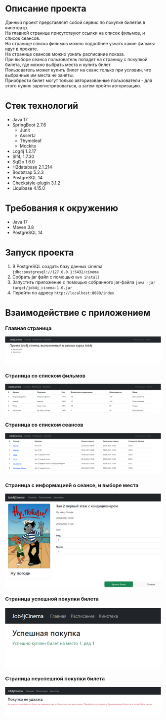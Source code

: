 # Описание проекта
Данный проект представляет собой сервис по покупке билетов в кинотеатр.  
На главной странице присутствуют ссылки на список фильмов, и список сеансов.  
На странице списка фильмов можно подробнее узнать какие фильмы идут в прокате.  
На странице сеансов можно узнать расписание показа.  
При выборе сеанса пользователь попадет на страницу с покупкой билета, где можно выбрать места и купить билет.  
Пользователь может купить билет на сеанс только при условии, что выбранные им места не заняты.  
Приобрести билет могут только авторизованные пользователи - для этого нужно зарегистрироваться, а затем пройти авторизацию.
# Стек технологий
- Java 17
- SpringBoot 2.7.6
  - Junit
  - AssertJ
  - Thymeleaf
  - Mockito
- Log4j 1.2.17
- Slf4j 1.7.30
- Sql2o 1.6.0
- H2database 2.1.214
- Bootstrap 5.2.3
- PostgreSQL 14
- Checkstyle-plugin 3.1.2
- Liquibase 4.15.0
# Требования к окружению
- Java 17
- Maven 3.8
- PostgreSQL 14
# Запуск проекта
1. В PostgreSQL создать базу данных cinema ```jdbc:postgresql://127.0.0.1:5432/cinema```
2. Собрать jar файл с помощью ```mvn install```
3. Запустить приложение с помощью собранного jar-файла ```java -jar target/job4j_cinema-1.0.jar```
4. Перейти по адресу ```http://localhost:8080/index```
# Взаимодействие с приложением

### Главная страница
![](https://github.com/apereslavtsev/job4j_cinema/blob/master/img/index.PNG)

### Страница со списком фильмов
![](https://github.com/apereslavtsev/job4j_cinema/blob/master/img/films.PNG)

### Страница со списком сеансов
![](https://github.com/apereslavtsev/job4j_cinema/blob/master/img/filmSessions.PNG)

### Страница с информацией о сеансе, и выборе места
![](https://github.com/apereslavtsev/job4j_cinema/blob/master/img/byTicket.PNG)

### Страница успешной покупки билета
![](https://github.com/apereslavtsev/job4j_cinema/blob/master/img/succefulPurchase.PNG)

### Страница неуспешной покупки билета
![](https://github.com/apereslavtsev/job4j_cinema/blob/master/img/unsuccefulPurchase.PNG)

